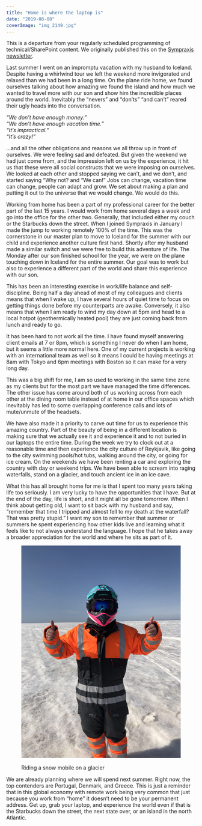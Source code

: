 ```yaml
---
title: "Home is where the laptop is"
date: "2019-08-08"
coverImage: "img_2149.jpg"
---
```


This is a departure from your regularly scheduled programming of technical/SharePoint content. We originally published this on the [Sympraxis newsletter](https://sympraxisconsulting.com/2019/08/07/newsletter-8-6-2019/).

Last summer I went on an impromptu vacation with my husband to Iceland. Despite having a whirlwind tour we left the weekend more invigorated and relaxed than we had been in a long time. On the plane ride home, we found ourselves talking about how amazing we found the island and how much we wanted to travel more with our son and show him the incredible places around the world. Inevitably the “nevers” and “don’ts” “and can’t” reared their ugly heads into the conversation.

_“We don’t have enough money.”  
“We don’t have enough vacation time.”  
“It’s impractical.”  
“It’s crazy!”_ 

…and all the other obligations and reasons we all throw up in front of ourselves. We were feeling sad and defeated. But given the weekend we had just come from, and the impression left on us by the experience, it hit us that these were all social constructs that we were imposing on ourselves. We looked at each other and stopped saying we can’t, and we don’t, and started saying “Why not? and “We can!” Jobs can change, vacation time can change, people can adapt and grow. We set about making a plan and putting it out to the universe that we would change. We would do this.

Working from home has been a part of my professional career for the better part of the last 15 years. I would work from home several days a week and go into the office for the other two. Generally, that included either my couch or the Starbucks down the street. When I joined Sympraxis in January I made the jump to working remotely 100% of the time. This was the cornerstone in our master plan to move to Iceland for the summer with our child and experience another culture first hand. Shortly after my husband made a similar switch and we were free to build this adventure of life. The Monday after our son finished school for the year, we were on the plane touching down in Iceland for the entire summer. Our goal was to work but also to experience a different part of the world and share this experience with our son.

This has been an interesting exercise in work/life balance and self-discipline. Being half a day ahead of most of my colleagues and clients means that when I wake up, I have several hours of quiet time to focus on getting things done before my counterparts are awake. Conversely, it also means that when I am ready to wind my day down at 5pm and head to a local hotpot (geothermically heated pool) they are just coming back from lunch and ready to go.

It has been hard to not work all the time. I have found myself answering client emails at 7 or 8pm, which is something I never do when I am home, but it seems a little more normal here. One of my current projects is working with an international team as well so it means I could be having meetings at 8am with Tokyo and 6pm meetings with Boston so it can make for a very long day.

This was a big shift for me, I am so used to working in the same time zone as my clients but for the most part we have managed the time differences. The other issue has come around both of us working across from each other at the dining room table instead of at home in our office spaces which inevitably has led to some overlapping conference calls and lots of mute/unmute of the headsets.

We have also made it a priority to carve out time for us to experience this amazing country. Part of the beauty of being in a different location is making sure that we actually see it and experience it and to not buried in our laptops the entire time. During the week we try to clock out at a reasonable time and then experience the city culture of Reykjavik, like going to the city swimming pools/hot tubs, walking around the city, or going for ice cream. On the weekends we have been renting a car and exploring the country with day or weekend trips. We have been able to scream into raging waterfalls, stand on a glacier, and touch ancient ice in an ice cave.

What this has all brought home for me is that I spent too many years taking life too seriously. I am very lucky to have the opportunities that I have. But at the end of the day, life is short, and it might all be gone tomorrow. When I think about getting old, I want to sit back with my husband and say, “remember that time I tripped and almost fell to my death at the waterfall? That was pretty stupid.” I want my son to remember that summer or summers he spent experiencing how other kids live and learning what it feels like to not always understand the language. I hope that he takes away a broader appreciation for the world and where he sits as part of it.

<figure>

![](images/img_8398.jpg)

<figcaption>

Riding a snow mobile on a glacier

</figcaption>

</figure>

We are already planning where we will spend next summer. Right now, the top contenders are Portugal, Denmark, and Greece. This is just a reminder that in this global economy with remote work being very common that just because you work from “home” it doesn’t need to be your permanent address. Get up, grab your laptop, and experience the world even if that is the Starbucks down the street, the next state over, or an island in the north Atlantic.
